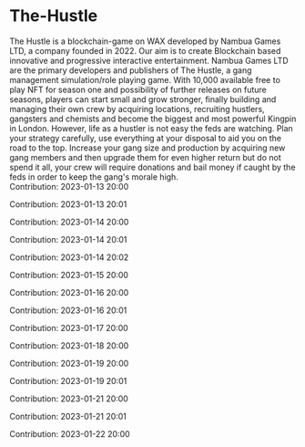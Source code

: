 # The-Hustle

The Hustle is a blockchain-game on WAX developed by Nambua Games LTD, a company founded in 2022. Our aim is to create Blockchain based innovative and progressive interactive entertainment. Nambua Games LTD are the primary developers and publishers of The Hustle, a gang management simulation/role playing game. With 10,000 available free to play NFT for season one and possibility of further releases on future seasons, players can start small and grow stronger, finally building and managing their own crew by acquiring locations, recruiting hustlers, gangsters and chemists and become the biggest and most powerful Kingpin in London. However, life as a hustler is not easy the feds are watching. Plan your strategy carefully, use everything at your disposal to aid you on the road to the top. Increase your gang size and production by acquiring new gang members and then upgrade them for even higher return but do not spend it all, your crew will require donations and bail money if caught by the feds in order to keep the gang's morale high.  
Contribution: 2023-01-13 20:00

Contribution: 2023-01-13 20:01

Contribution: 2023-01-14 20:00

Contribution: 2023-01-14 20:01

Contribution: 2023-01-14 20:02

Contribution: 2023-01-15 20:00

Contribution: 2023-01-16 20:00

Contribution: 2023-01-16 20:01

Contribution: 2023-01-17 20:00

Contribution: 2023-01-18 20:00

Contribution: 2023-01-19 20:00

Contribution: 2023-01-19 20:01

Contribution: 2023-01-21 20:00

Contribution: 2023-01-21 20:01

Contribution: 2023-01-22 20:00

